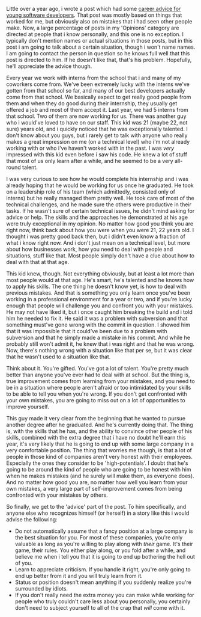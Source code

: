 Little over a year ago, i wrote a post which had some <a href="/blog/2008/10/career-advice-for-young-developers/">career advice for young software developers</a>.  That post was mostly based on things that worked for me, but obviously also on mistakes that i had seen other people make.   Now, a large percentage of posts in my 'Opinions' category are directed at people that i know personally, and this one is no exception.  I typically don't mention names or actual situations in those posts, but in this post i am going to talk about a certain situation, though i won't name names.  I am going to contact the person in question so he knows full well that this post is directed to him.  If he doesn't like that, that's his problem.  Hopefully, he'll appreciate the advice though.

Every year we work with interns from the school that i and many of my coworkers come from.  We've been extremely lucky with the interns we've gotten from that school so far, and many of our best developers actually come from that school.  We basically expect to get really good people from them and when they do good during their internship, they usually get offered a job and most of them accept it.  Last year, we had 5 interns from that school.  Two of them are now working for us.  There was another guy who i would've loved to have on our staff.   This kid was 21 (maybe 22, not sure) years old, and i quickly noticed that he was exceptionally talented.  I don't know about you guys, but i rarely get to talk with anyone who really makes a great impression on me (on a technical level) who i'm not already working with or who i've haven't worked with in the past.  I was <em>very</em> impressed with this kid even before i saw his code.  He knew a lot of stuff that most of us only learn after a while, and he seemed to be a very all-round talent.

I was very curious to see how he would complete his internship and i was already hoping that he would be working for us once he graduated.  He took on a leadership role of his team (which admittedly, consisted only of interns) but he really managed them pretty well.   He took care of most of the technical challenges, and he made sure the others were productive in their tasks.  If he wasn't sure of certain technical issues, he didn't mind asking for advice or help.  The skills and the approaches he demonstrated at his age were truly exceptional in my opinion.  No matter how good you think you are right now, think back about how you were when you were 21, 22 years old.  I thought i was pretty good back then, but i didn't even know a fraction of what i know right now.  And i don't just mean on a technical level, but more about how businesses work, how you need to deal with people and situations, stuff like that.  Most people simply don't have a clue about how to deal with that at that age.

This kid knew, though.  Not everything obviously, but at least a lot more than most people would at that age.  He's smart, he's talented and he knows how to apply his skills.   The one thing he doesn't know yet, is how to deal with previous mistakes.   And that is something you only learn once you've been working in a professional environment for a year or two, and if you're lucky enough that people will challenge you and confront you with your mistakes.  He may not have liked it, but i once caught him breaking the build and i told him he needed to fix it.  He said it was a problem with subversion and that something must've gone wrong with the commit in question.  I showed him that it was impossible that it could've been due to a problem with subversion and that he simply made a mistake in his commit.  And while he probably still won't admit it, he knew that i was right and that he was wrong.  Now, there's nothing wrong with a situation like that per se, but it was clear that he wasn't used to a situation like that.

Think about it.  You're gifted.  You've got a lot of talent.  You're pretty much better than anyone you've ever had to deal with at school.  But the thing is, true improvement comes from learning from your mistakes, and you need to be in a situation where people aren't afraid or too intimidated by your skills to be able to tell you when you're wrong.  If you don't get confronted with your own mistakes, you are going to miss out on a lot of opportunities to improve yourself.  

This guy made it very clear from the beginning that he wanted to pursue another degree after he graduated.  And he's currently doing that.  The thing is, with the skills that he has, and the ability to convince other people of his skills, combined with the extra degree that i have no doubt he'll earn this year, it's very likely that he is going to end up with some large company in a very comfortable position.  The thing that worries me though, is that a lot of people in those kind of companies aren't very honest with their employees.  Especially the ones they consider to be 'high-potentials'.  I doubt that he's going to be around the kind of people who are going to be honest with him when he makes mistakes (and he surely will make them, as everyone does).  And no matter how good you are, no matter how well you learn from your own mistakes, a very large part of self-improvement comes from being confronted with your mistakes by others.

So finally, we get to the 'advice' part of the post.  To him specifically, and anyone else who recognizes himself (or herself) in a story like this i would advise the following:

- Do not automatically assume that a fancy position at a large company is the best situation for you.  For most of these companies, you're only valuable as long as you're willing to play along with <em>their</em> game.  It's their game, their rules.  You either play along, or you fold after a while, and believe me when i tell you that it is going to end up bothering the hell out of you.
- Learn to appreciate criticism.  If you handle it right, you're only going to end up better from it and you will truly learn from it.
- Status or position doesn't mean anything if you suddenly realize you're surrounded by idiots.
- If you don't really need the extra money you can make while working for people who truly couldn't care less about you personally, you certainly don't need to subject yourself to all of the crap that <em>will</em> come with it.







